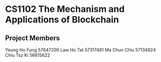 # CS1102 The Mechanism and Applications of Blockchain
<!DOCTYPE html>
<html>
  <head>
    <title>CS1102 The Mechanism and Applications of Blockchain</title>
    <script> 
      var comment = [];
      function addcomment() {
        var s, i;
        comment[comment.length] = document.getElementById("textinput").value;
        s = "<ul>";
        for (i = 0; i < comment.length; i++) {
          s += "<li>" + comment[i] + "</li>";
        }
        s += "</ul>";
        document.getElementById("result").innerHTML = s;
      }
    </script>
  </head>
</html>

## Project Members
Yeung Ho Fung 57847209
Law Ho Tat 57317481
Ma Chun Chiu 57134824 
Chiu Tsz Ki 56615622

